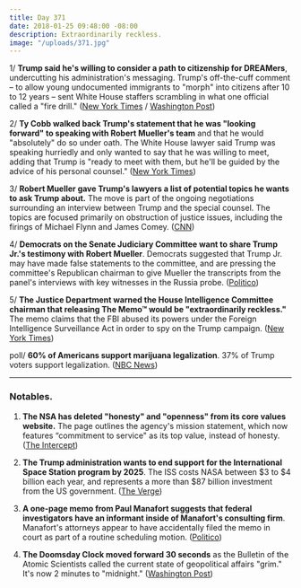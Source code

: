 ```yaml
---
title: Day 371
date: 2018-01-25 09:48:00 -08:00
description: Extraordinarily reckless.
image: "/uploads/371.jpg"
---
```


1/ **Trump said he's willing to consider a path to citizenship for DREAMers**, undercutting his administration's messaging. Trump's off-the-cuff comment – to allow young undocumented immigrants to "morph" into citizens after 10 to 12 years – sent White House staffers scrambling in what one official called a "fire drill." ([New York Times](https://www.nytimes.com/2018/01/24/us/politics/trump-immigration-daca-dreamers-path-to-citizenship.html) / [Washington Post](https://www.washingtonpost.com/news/post-politics/wp/2018/01/24/white-house-promises-new-immigration-framework-amid-stalled-negotiations-on-dreamers/))

2/ **Ty Cobb walked back Trump's statement that he was "looking forward" to speaking with Robert Mueller's team** and that he would "absolutely" do so under oath. The White House lawyer said Trump was speaking hurriedly and only wanted to say that he was willing to meet, adding that Trump is "ready to meet with them, but he'll be guided by the advice of his personal counsel." ([New York Times](https://www.nytimes.com/2018/01/24/us/politics/trump-mueller.html))

3/ **Robert Mueller gave Trump's lawyers a list of potential topics he wants to ask Trump about.** The move is part of the ongoing negotiations surrounding an interview between Trump and the special counsel. The topics are focused primarily on obstruction of justice issues, including the firings of Michael Flynn and James Comey. ([CNN](https://www.cnn.com/2018/01/24/politics/special-counsel-trump-interview/index.html))

4/ **Democrats on the Senate Judiciary Committee want to share Trump Jr.'s testimony with Robert Mueller**. Democrats suggested that Trump Jr. may have made false statements to the committee, and are pressing the committee's Republican chairman to give Mueller the transcripts from the panel's interviews with key witnesses in the Russia probe. ([Politico](https://www.politico.com/story/2018/01/24/donald-trump-jr-congress-testimony-mueller-366653))

5/ **The Justice Department warned the House Intelligence Committee chairman that releasing The Memo™ would be "extraordinarily reckless."** The memo claims that the FBI abused its powers under the Foreign Intelligence Surveillance Act in order to spy on the Trump campaign. ([New York Times](https://www.nytimes.com/2018/01/24/us/politics/devin-nunes-fbi-russia.html))

poll/ **60% of Americans support marijuana legalization**. 37% of Trump voters support legalization. ([NBC News](https://www.nbcnews.com/politics/first-read/nbc-wsj-poll-60-percent-americans-now-support-marijuana-legalization-n840381))

---

### Notables.

1. **The NSA has deleted "honesty" and "openness" from its core values website.** The page outlines the agency's mission statement, which now features “commitment to service" as its top value, instead of honesty. ([The Intercept](https://theintercept.com/2018/01/24/nsa-core-values-honesty-deleted/))

2. **The Trump administration wants to end support for the International Space Station program by 2025**. The ISS costs NASA between $3 to $4 billion each year, and represents a more than $87 billion investment from the US government. ([The Verge](https://www.theverge.com/2018/1/24/16930154/nasa-international-space-station-president-trump-budget-request-2025))

3. **A one-page memo from Paul Manafort suggests that federal investigators have an informant inside of Manafort's consulting firm**. Manafort's attorneys appear to have accidentally filed the memo in court as part of a routine scheduling motion. ([Politico](https://www.politico.com/blogs/under-the-radar/2018/01/24/mueller-manafort-errant-court-filing-suggests-informant-367464))

4. **The Doomsday Clock moved forward 30 seconds** as the Bulletin of the Atomic Scientists called the current state of geopolitical affairs "grim." It's now 2 minutes to "midnight." ([Washington Post](https://www.washingtonpost.com/news/speaking-of-science/wp/2018/01/25/after-a-missile-scare-and-insult-war-with-north-korea-its-time-to-check-the-doomsday-clock/))

